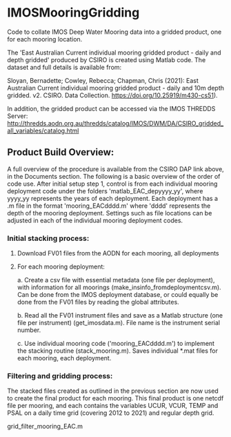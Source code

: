 # IMOSMooringGridding
Code to collate IMOS Deep Water Mooring data into a gridded product, one for each mooring location.

The 'East Australian Current individual mooring gridded product - daily and depth gridded' produced by CSIRO is created using Matlab code. The dataset and full details is available from:

Sloyan, Bernadette; Cowley, Rebecca; Chapman, Chris (2021): East Australian Current individual mooring gridded product - daily and 10m depth gridded. v2. CSIRO. Data Collection. https://doi.org/10.25919/m430-cs51).

In addition, the gridded product can be accessed via the IMOS THREDDS Server:
http://thredds.aodn.org.au/thredds/catalog/IMOS/DWM/DA/CSIRO_gridded_all_variables/catalog.html

## **Product Build Overview:**
A full overview of the procedure is available from the CSIRO DAP link above, in the Documents section. The following is a basic overview of the order of code use. After initial setup step 1, control is from each individual mooring deployment code under the folders 'matlab\_EAC\_depyyyy\_yy', where yyyy\_yy represents the years of each deployment. Each deployment has a .m file in the format 'mooring\_EACdddd.m' where 'dddd' represents the depth of the mooring deployment. Settings such as file locations can be adjusted in each of the individual mooring deployment codes.

### Initial stacking process:

1. Download FV01 files from the AODN for each mooring, all deployments
2. For each mooring deployment:

    a. Create a csv file with essential metadata (one file per deployment), with information for all moorings (make_insinfo_fromdeploymentcsv.m). Can be done from the IMOS deployment database, or could equally be done from the FV01 files by reading the global attributes.
  
    b. Read all the FV01 instrument files and save as a Matlab structure (one file per instrument) (get_imosdata.m). File name is the instrument serial number. 
  
    c. Use individual mooring code ('mooring\_EACdddd.m') to implement the stacking routine (stack_mooring.m). Saves individual \*.mat files for each mooring, each deployment.

### Filtering and gridding process:
The stacked files created as outlined in the previous section are now used to create the final product for each mooring. This final product is one netcdf file per mooring, and each contains the variables UCUR, VCUR, TEMP and PSAL on a daily time grid (covering 2012 to 2021) and regular depth grid.

grid_filter_mooring_EAC.m








